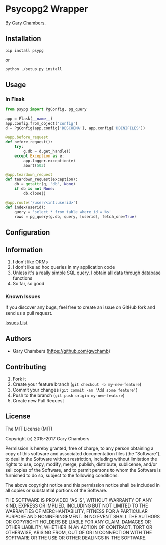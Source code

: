 # Psycopg2 Wrapper

By [Gary Chambers](https://github.com/gwchamb).


## Installation

    pip install psypg

or

    python ./setup.py install

## Usage
### In Flask
```python
from psypg import PgConfig, pg_query

app = Flask(__name__)
app.config.from_object('config')
d = PgConfig(app.config['DBSCHEMA'], app.config['DBINIFILES'])

@app.before_request
def before_request():
    try:
        g.db = d.get_handle()
    except Exception as e:
        app.logger.exception(e)
        abort(503)

@app.teardown_request
def teardown_request(exception):
    db = getattr(g, 'db', None)
    if db is not None:
        db.close()

@app.route('/user/<int:userid>')
def index(userid):
    query = 'select * from table where id = %s'
    rows = pg_query(g.db, query, [userid], fetch_one=True)
```

## Configuration


## Information

1. I don't like ORMs
2. I don't like ad hoc queries in my application code
3. Unless it's a really simple SQL query, I obtain all data through database functions
4. So far, so good

### Known Issues

If you discover any bugs, feel free to create an issue on GitHub fork and
send us a pull request.

[Issues List](https://github.com/gwchamb/psypg/issues).

## Authors

* Gary Chambers (https://github.com/gwchamb)

## Contributing

1. Fork it
2. Create your feature branch (`git checkout -b my-new-feature`)
3. Commit your changes (`git commit -am 'Add some feature'`)
4. Push to the branch (`git push origin my-new-feature`)
5. Create new Pull Request


## License

The MIT License (MIT)

Copyright (c) 2015-2017 Gary Chambers

Permission is hereby granted, free of charge, to any person obtaining a copy
of this software and associated documentation files (the "Software"), to deal
in the Software without restriction, including without limitation the rights
to use, copy, modify, merge, publish, distribute, sublicense, and/or sell
copies of the Software, and to permit persons to whom the Software is
furnished to do so, subject to the following conditions:

The above copyright notice and this permission notice shall be included in all
copies or substantial portions of the Software.

THE SOFTWARE IS PROVIDED "AS IS", WITHOUT WARRANTY OF ANY KIND, EXPRESS OR
IMPLIED, INCLUDING BUT NOT LIMITED TO THE WARRANTIES OF MERCHANTABILITY,
FITNESS FOR A PARTICULAR PURPOSE AND NONINFRINGEMENT. IN NO EVENT SHALL THE
AUTHORS OR COPYRIGHT HOLDERS BE LIABLE FOR ANY CLAIM, DAMAGES OR OTHER
LIABILITY, WHETHER IN AN ACTION OF CONTRACT, TORT OR OTHERWISE, ARISING FROM,
OUT OF OR IN CONNECTION WITH THE SOFTWARE OR THE USE OR OTHER DEALINGS IN THE
SOFTWARE.

